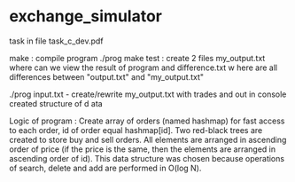 # exchange_simulator
task in file task_c_dev.pdf

make : compile program ./prog
make test : create 2 files my_output.txt where can we view the result of program and difference.txt w    here are all
differences between "output.txt" and "my_output.txt"
 
./prog input.txt - create/rewrite my_output.txt with trades and out in console created structure of d    ata

Logic of program :
 Create array of orders (named hashmap) for fast access to each order, id of order equal hashmap[id]. Two red-black trees are created to store buy and sell orders. All elements are arranged in ascending order of price (if the price is the same, then the elements are arranged in ascending order of id). This data structure was chosen because operations of search, delete and add are performed in O(log N).
